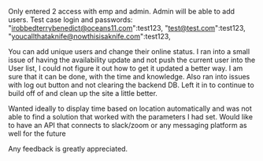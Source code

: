 

Only entered 2 access with emp and admin. Admin will be able to add users.
Test case login and passwords:
"irobbedterrybenedict@oceans11.com":test123,
"test@test.com":test123,
"youcallthataknife@nowthisisaknife.com":test123,


You can add unique users and change their online status. I ran into a small issue of having the availability update and not push the current user into the User list, I could not figure it out how to get it updated a better way. I am sure that it can be done, with the time and knowledge. Also ran into issues with log out button and not clearing the backend DB. Left it in to continue to build off of and clean up the site a little better.

Wanted ideally to display time based on location automatically and was not able to find a solution that worked with the parameters I had set. Would like to have an API that connects to slack/zoom or any messaging platform as well for the future

Any feedback is greatly appreciated.
